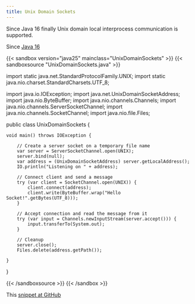 ```yaml
---
title: Unix Domain Sockets
---
```


Since Java 16 finally Unix domain local interprocess communication is
supported.

Since [Java 16](/jdk/16/)

{{< sandbox version="java25" mainclass="UnixDomainSockets" >}}
{{< sandboxsource "UnixDomainSockets.java" >}}

import static java.net.StandardProtocolFamily.UNIX;
import static java.nio.charset.StandardCharsets.UTF_8;

import java.io.IOException;
import java.net.UnixDomainSocketAddress;
import java.nio.ByteBuffer;
import java.nio.channels.Channels;
import java.nio.channels.ServerSocketChannel;
import java.nio.channels.SocketChannel;
import java.nio.file.Files;

public class UnixDomainSockets {

	void main() throws IOException {

		// Create a server socket on a temporary file name
		var server = ServerSocketChannel.open(UNIX);
		server.bind(null);
		var address = (UnixDomainSocketAddress) server.getLocalAddress();
		IO.println("Listening on " + address);

		// Connect client and send a message
		try (var client = SocketChannel.open(UNIX)) {
			client.connect(address);
			client.write(ByteBuffer.wrap("Hello Socket!".getBytes(UTF_8)));
		}

		// Accept connection and read the message from it
		try (var input = Channels.newInputStream(server.accept())) {
			input.transferTo(System.out);
		}

		// Cleanup
		server.close();
		Files.delete(address.getPath());

	}

}

{{< /sandboxsource >}}
{{< /sandbox >}}

This [snippet at GitHub](https://github.com/marchof/io.javaalmanac.snippets/tree/master/src/main/java/io/javaalmanac/snippets/net/UnixDomainSockets.java)
